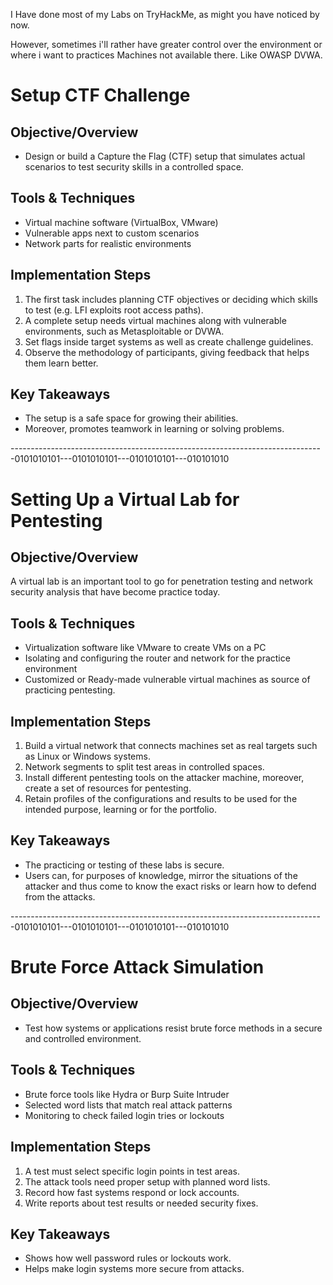I Have done most of my Labs on TryHackMe, as might you have noticed by now. 

However, sometimes i'll rather have greater control over the environment or where i want to practices Machines not available there. Like OWASP DVWA.

# Setup CTF Challenge

## Objective/Overview

- Design or build a Capture the Flag (CTF) setup that simulates actual scenarios to test security skills in a controlled space.

## Tools & Techniques

- Virtual machine software (VirtualBox, VMware)
- Vulnerable apps next to custom scenarios
- Network parts for realistic environments

## Implementation Steps

1. The first task includes planning CTF objectives or deciding which skills to test (e.g. LFI exploits root access paths).
2. A complete setup needs virtual machines along with vulnerable environments, such as Metasploitable or DVWA.
3. Set flags inside target systems as well as create challenge guidelines.
4. Observe the methodology of participants, giving feedback that helps them learn better.

## Key Takeaways
- The setup is a safe space for growing their abilities.
- Moreover, promotes teamwork in learning or solving problems.

------------------------------------------------------------------------------0101010101---0101010101---0101010101---010101010

# Setting Up a Virtual Lab for Pentesting

## Objective/Overview

A virtual lab is an important tool to go for penetration testing and network security analysis that have become practice today.

## Tools & Techniques

- Virtualization software like VMware to create VMs on a PC
- Isolating and configuring the router and network for the practice environment
- Customized or Ready-made vulnerable virtual machines as source of practicing pentesting.

## Implementation Steps

1. Build a virtual network that connects machines set as real targets such as Linux or Windows systems.
2. Network segments to split test areas in controlled spaces.
3. Install different pentesting tools on the attacker machine, moreover, create a set of resources for pentesting.
4. Retain profiles of the configurations and results to be used for the intended purpose, learning or for the portfolio.

## Key Takeaways
- The practicing or testing of these labs is secure.
- Users can, for purposes of knowledge, mirror the situations of the attacker and thus come to know the exact risks or learn how to defend from the attacks.

------------------------------------------------------------------------------0101010101---0101010101---0101010101---010101010
# Brute Force Attack Simulation

## Objective/Overview

- Test how systems or applications resist brute force methods in a secure and controlled environment.

## Tools & Techniques

- Brute force tools like Hydra or Burp Suite Intruder
- Selected word lists that match real attack patterns
- Monitoring to check failed login tries or lockouts

## Implementation Steps

1. A test must select specific login points in test areas.
2. The attack tools need proper setup with planned word lists.
3. Record how fast systems respond or lock accounts.
4. Write reports about test results or needed security fixes.

## Key Takeaways
- Shows how well password rules or lockouts work.
- Helps make login systems more secure from attacks.
